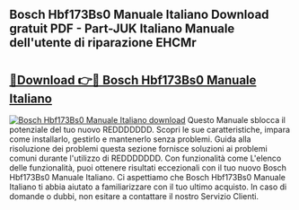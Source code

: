 ## Bosch Hbf173Bs0 Manuale Italiano Download gratuit PDF - Part-JUK Italiano Manuale dell'utente di riparazione EHCMr

# <h2><a href="http://df9ci11.blite.top/?on=Bosch+Hbf173Bs0+Manuale+Italiano">🔗Download 👉🔴 Bosch Hbf173Bs0 Manuale Italiano</a></h2>

[![Bosch Hbf173Bs0 Manuale Italiano download](https://i.imgur.com/lujVjoI.png)](http://df9ci11.blite.top/?on=Bosch+Hbf173Bs0+Manuale+Italiano)
Questo Manuale sblocca il potenziale del tuo nuovo REDDDDDDD. Scopri le sue caratteristiche, impara come installarlo, gestirlo e mantenerlo senza problemi. Guida alla risoluzione dei problemi questa sezione fornisce soluzioni ai problemi comuni durante l'utilizzo di REDDDDDDD. Con funzionalità come L'elenco delle funzionalità, puoi ottenere risultati eccezionali con il tuo nuovo Bosch Hbf173Bs0 Manuale Italiano. Ci aspettiamo che Bosch Hbf173Bs0 Manuale Italiano ti abbia aiutato a familiarizzare con il tuo ultimo acquisto. In caso di domande o dubbi, non esitare a contattare il nostro Servizio Clienti.
